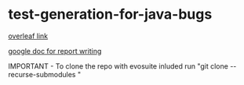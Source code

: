 # test-generation-for-java-bugs
<a href="https://www.overleaf.com/2191371249vgcfbvwmsjjm#43a6b4">overleaf link</a>

<a href="https://docs.google.com/document/d/1uU3Bp8pwQZExNjGHyE2-xOD5MTNClOOtMoObcaRfoT4/edit?usp=sharing">google doc for report writing</a>

IMPORTANT - To clone the repo with evosuite inluded run "git clone --recurse-submodules <repo-url>"
